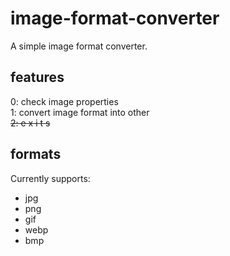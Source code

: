 # image-format-converter
A simple image format converter.

## features
0: check image properties<br>
1: convert image format into other<br>
~~2: e x i t s~~

## formats
Currently supports:
- jpg
- png
- gif
- webp
- bmp
